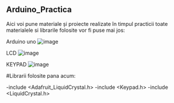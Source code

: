 ## Arduino_Practica
Aici voi pune materiale și proiecte realizate în timpul practicii toate materialele si librarile folosite vor fi puse mai jos:


Arduino uno
![image](https://github.com/sauleamihai/Arduino_Practica/assets/104733119/e23e390c-89f1-4fc9-a52f-aa499c39bdc0)

LCD
![image](https://github.com/sauleamihai/Arduino_Practica/assets/104733119/352cd91e-e534-4792-899c-39dd100893ce)

KEYPAD
![image](https://github.com/sauleamihai/Arduino_Practica/assets/104733119/577b8b1c-fe12-4ccd-bebf-fe3afc99076e)

#Librarii folosite pana acum:

-include <Adafruit_LiquidCrystal.h>
-include <Keypad.h>
-include <LiquidCrystal.h>


